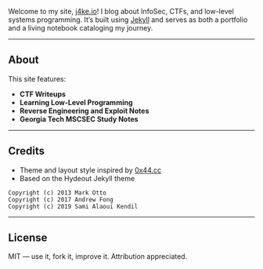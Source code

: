 Welcome to my site, [j4ke.io](https://j4ke.io)! I blog about InfoSec, CTFs, and low-level systems programming. It’s built using [Jekyll](https://jekyllrb.com) and serves as both a portfolio and a living notebook cataloging my journey.

---

## About

This site features:

- **CTF Writeups**
- **Learning Low-Level Programming**
- **Reverse Engineering and Exploit Notes**  
- **Georgia Tech MSCSEC Study Notes**

---

## Credits

- Theme and layout style inspired by [0x44.cc](https://0x44.cc)  
- Based on the Hydeout Jekyll theme  

```
Copyright (c) 2013 Mark Otto  
Copyright (c) 2017 Andrew Fong  
Copyright (c) 2019 Sami Alaoui Kendil
```

---

## License

MIT — use it, fork it, improve it. Attribution appreciated.
